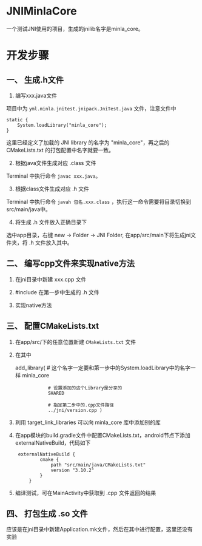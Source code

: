 # JNIMinlaCore
一个测试JNI使用的项目，生成的jnilib名字是minla_core。

# 开发步骤

## 一、 生成.h文件

1. 编写xxx.java文件

项目中为 `yml.minla.jnitest.jnipack.JniTest.java` 文件，注意文件中

    static {
        System.loadLibrary("minla_core");
    }

这里已经定义了加载的 JNI library 的名字为 "minla_core"，再之后的 CMakeLists.txt 的打包配置中名字就要一致。

2. 根据java文件生成对应 .class 文件

Terminal 中执行命令 `javac xxx.java`。

3. 根据class文件生成对应 .h 文件

Terminal 中执行命令 `javah 包名.xxx.class` ，执行这一命令需要将目录切换到src/main/java中。

4. 将生成 .h 文件放入正确目录下

选中app目录，右键 new -> Folder -> JNI Folder, 在app/src/main下将生成jni文件夹，将 .h 文件放入其中。

## 二、 编写cpp文件来实现native方法

1. 在jni目录中新建 xxx.cpp 文件

2. #include 在第一步中生成的 .h 文件

3. 实现native方法

## 三、 配置CMakeLists.txt

1. 在app/src/下的任意位置新建 `CMakeLists.txt` 文件

2. 在其中

    add_library( # 这个名字一定要和第一步中的System.loadLibrary中的名字一样
                   minla_core

                   # 设置添加的这个Library是分享的
                   SHARED

                   # 指定第二步中的.cpp文件路径
                   ../jni/version.cpp )

3. 利用 target_link_libraries 可以向 minla_core 库中添加别的库

4. 在app模块的build.gradle文件中配置CMakeLists.txt，android节点下添加externalNativeBuild，代码如下

        externalNativeBuild {
                cmake {
                    path "src/main/java/CMakeLists.txt"
                    version "3.10.2"
                }
            }

5. 编译测试，可在MainActivity中获取到 .cpp 文件返回的结果

## 四、 打包生成 .so 文件

应该是在jni目录中新建Application.mk文件，然后在其中进行配置，这里还没有实验